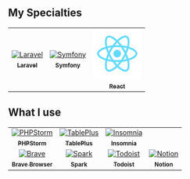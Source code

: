 ## My Specialties

<table>
  <tr>
    <td align="center">
      <a href="https://laravel.com">
        <img src="https://avatars3.githubusercontent.com/u/958072?s=200&v=4" width="100px;" alt="Laravel"/><br/>
        <sub><b>Laravel</b></sub><br/>
      </a>
    </td>
    <td align="center">
      <a href="https://symfony.com">
        <img src="https://avatars0.githubusercontent.com/u/143937?s=200&v=4" width="100px;" alt="Symfony"/><br/>
        <sub><b>Symfony</b></sub><br/>
      </a>
    </td>
    <td align="center">
      <a href="https://reactjs.org">
        <img src="https://raw.githubusercontent.com/github/explore/80688e429a7d4ef2fca1e82350fe8e3517d3494d/topics/react/react.png" width="100px;" alt="React"/><br/>
        <sub><b>React</b></sub><br/>
      </a>
    </td>
  </tr>
</table>

## What I use

<table>
  <tr>
    <td align="center">
      <a href="https://www.jetbrains.com/phpstorm">
        <img src="https://avatars2.githubusercontent.com/u/37309201?v=4" width="100px;" alt="PHPStorm"/><br/>
        <sub><b>PHPStorm</b></sub><br/>
      </a>
    </td>
    <td align="center">
      <a href="https://tableplus.com">
        <img src="https://avatars1.githubusercontent.com/u/29408238?s=200&v=4" width="100px;" alt="TablePlus"/><br/>
        <sub><b>TablePlus</b></sub><br/>
      </a>
    </td>
    <td align="center">
      <a href="https://insomnia.rest">
        <img src="https://avatars2.githubusercontent.com/u/37309201?v=4" width="100px;" alt="Insomnia"/><br/>
        <sub><b>Insomnia</b></sub><br/>
      </a>
    </td>
  </tr>
  <tr>
    <td align="center">
      <a href="https://github.com/DaltonMcCleery">
        <img src="https://brave.com/wp-content/uploads/2019/03/brave-logo.png" width="100px;" alt="Brave"/><br/>
        <sub><b>Brave Browser</b></sub><br/>
      </a>
    </td>
    <td align="center">
      <a href="https://sparkmailapp.com">
        <img src="https://upload.wikimedia.org/wikipedia/commons/thumb/c/c2/Spark_App_Logo.svg/1200px-Spark_App_Logo.svg.png" width="100px;" alt="Spark"/><br/>
        <sub><b>Spark</b></sub><br/>
      </a>
    </td>
    <td align="center">
      <a href="https://todoist.com">
        <img src="https://ga1.imgix.net/logo/o/102437-1513159611-560784?ixlib=rb-1.0.0&ch=Width%2CDPR&auto=format" width="100px;" alt="Todoist"/><br/>
        <sub><b>Todoist</b></sub><br/>
      </a>
    </td>
    <td align="center">
      <a href="https://www.notion.so">
        <img src="https://upload.wikimedia.org/wikipedia/en/4/45/Notion_app_logo.png" width="100px;" alt="Notion"/><br/>
        <sub><b>Notion</b></sub><br/>
      </a>
    </td>
  </tr>
</table>
